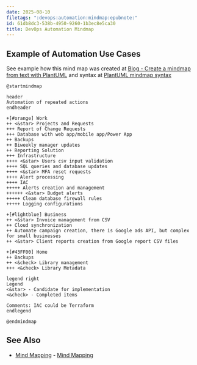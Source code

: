 ```yaml
---
date: 2025-08-10
filetags: ":devops:automation:mindmap:epubnote:"
id: 61db8dc3-538b-4950-9260-1b3ec8e5ca30
title: DevOps Automation Mindmap
---
```


## Example of Automation Use Cases

See example how this mind map was created at [Blog - Create a mindmap
from text with
PlantUML](https://www.drawio.com/blog/plantuml-mindmaps-from-text) and
syntax at [PlantUML mindmap
syntax](https://plantuml.com/mindmap-diagram)

``` plantuml
@startmindmap

header
Automation of repeated actions
endheader

+[#orange] Work
++ <&star> Projects and Requests
+++ Report of Change Requests
+++ Database with web app/mobile app/Power App
++ Backups
++ Biweekly manager updates
++ Reporting Solution
+++ Infrastructure
++++ <&star> Users csv input validation
++++ SQL queries and database updates
++++ <&star> MFA reset requests
++++ Alert processing
++++ IAC
+++++ Alerts creation and management
++++++ <&star> Budget alerts
+++++ Clean database firewall rules
+++++ Logging configurations

+[#lightblue] Business
++ <&star> Invoice management from CSV
++ Cloud synchronization
++ Automate campaign creation, there is Google ads API, but complex for small businesses
++ <&star> Client reports creation from Google report CSV files

+[#43FF00] Home
++ Backups
++ <&check> Library management
+++ <&check> Library Metadata

legend right
Legend
<&star> - Candidate for implementation
<&check> - Completed items

Comments: IAC could be Terraform
endlegend

@endmindmap
```

## See Also

- [Mind Mapping](../370-education-learning-creative-mind-mapping) -
  [Mind Mapping](id:51531d20-d826-4f34-9ba1-1816a655a24b)
